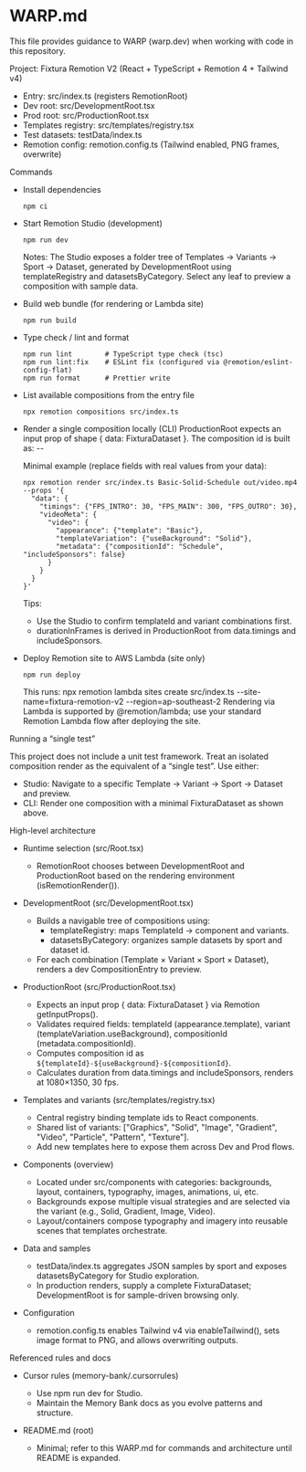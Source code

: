 # WARP.md

This file provides guidance to WARP (warp.dev) when working with code in this repository.

Project: Fixtura Remotion V2 (React + TypeScript + Remotion 4 + Tailwind v4)

- Entry: src/index.ts (registers RemotionRoot)
- Dev root: src/DevelopmentRoot.tsx
- Prod root: src/ProductionRoot.tsx
- Templates registry: src/templates/registry.tsx
- Test datasets: testData/index.ts
- Remotion config: remotion.config.ts (Tailwind enabled, PNG frames, overwrite)

Commands

- Install dependencies
  ```pwsh path=null start=null
  npm ci
  ```

- Start Remotion Studio (development)
  ```pwsh path=null start=null
  npm run dev
  ```
  Notes: The Studio exposes a folder tree of Templates → Variants → Sport → Dataset, generated by DevelopmentRoot using templateRegistry and datasetsByCategory. Select any leaf to preview a composition with sample data.

- Build web bundle (for rendering or Lambda site)
  ```pwsh path=null start=null
  npm run build
  ```

- Type check / lint and format
  ```pwsh path=null start=null
  npm run lint        # TypeScript type check (tsc)
  npm run lint:fix    # ESLint fix (configured via @remotion/eslint-config-flat)
  npm run format      # Prettier write
  ```

- List available compositions from the entry file
  ```pwsh path=null start=null
  npx remotion compositions src/index.ts
  ```

- Render a single composition locally (CLI)
  ProductionRoot expects an input prop of shape { data: FixturaDataset }. The composition id is built as:
  <templateId>-<variant>-<compositionId>

  Minimal example (replace fields with real values from your data):
  ```pwsh path=null start=null
  npx remotion render src/index.ts Basic-Solid-Schedule out/video.mp4 --props '{
    "data": {
      "timings": {"FPS_INTRO": 30, "FPS_MAIN": 300, "FPS_OUTRO": 30},
      "videoMeta": {
        "video": {
          "appearance": {"template": "Basic"},
          "templateVariation": {"useBackground": "Solid"},
          "metadata": {"compositionId": "Schedule", "includeSponsors": false}
        }
      }
    }
  }'
  ```
  Tips:
  - Use the Studio to confirm templateId and variant combinations first.
  - durationInFrames is derived in ProductionRoot from data.timings and includeSponsors.

- Deploy Remotion site to AWS Lambda (site only)
  ```pwsh path=null start=null
  npm run deploy
  ```
  This runs: npx remotion lambda sites create src/index.ts --site-name=fixtura-remotion-v2 --region=ap-southeast-2
  Rendering via Lambda is supported by @remotion/lambda; use your standard Remotion Lambda flow after deploying the site.

Running a “single test”

This project does not include a unit test framework. Treat an isolated composition render as the equivalent of a “single test”. Use either:
- Studio: Navigate to a specific Template → Variant → Sport → Dataset and preview.
- CLI: Render one composition with a minimal FixturaDataset as shown above.

High-level architecture

- Runtime selection (src/Root.tsx)
  - RemotionRoot chooses between DevelopmentRoot and ProductionRoot based on the rendering environment (isRemotionRender()).

- DevelopmentRoot (src/DevelopmentRoot.tsx)
  - Builds a navigable tree of compositions using:
    - templateRegistry: maps TemplateId → component and variants.
    - datasetsByCategory: organizes sample datasets by sport and dataset id.
  - For each combination (Template × Variant × Sport × Dataset), renders a dev CompositionEntry to preview.

- ProductionRoot (src/ProductionRoot.tsx)
  - Expects an input prop { data: FixturaDataset } via Remotion getInputProps().
  - Validates required fields: templateId (appearance.template), variant (templateVariation.useBackground), compositionId (metadata.compositionId).
  - Computes composition id as `${templateId}-${useBackground}-${compositionId}`.
  - Calculates duration from data.timings and includeSponsors, renders at 1080×1350, 30 fps.

- Templates and variants (src/templates/registry.tsx)
  - Central registry binding template ids to React components.
  - Shared list of variants: ["Graphics", "Solid", "Image", "Gradient", "Video", "Particle", "Pattern", "Texture"].
  - Add new templates here to expose them across Dev and Prod flows.

- Components (overview)
  - Located under src/components with categories: backgrounds, layout, containers, typography, images, animations, ui, etc.
  - Backgrounds expose multiple visual strategies and are selected via the variant (e.g., Solid, Gradient, Image, Video).
  - Layout/containers compose typography and imagery into reusable scenes that templates orchestrate.

- Data and samples
  - testData/index.ts aggregates JSON samples by sport and exposes datasetsByCategory for Studio exploration.
  - In production renders, supply a complete FixturaDataset; DevelopmentRoot is for sample-driven browsing only.

- Configuration
  - remotion.config.ts enables Tailwind v4 via enableTailwind(), sets image format to PNG, and allows overwriting outputs.

Referenced rules and docs

- Cursor rules (memory-bank/.cursorrules)
  - Use npm run dev for Studio.
  - Maintain the Memory Bank docs as you evolve patterns and structure.

- README.md (root)
  - Minimal; refer to this WARP.md for commands and architecture until README is expanded.
